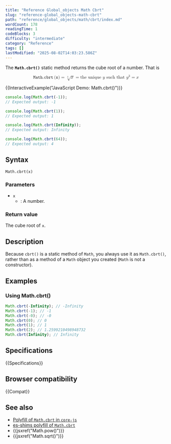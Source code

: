 ```yaml
---
title: "Reference Global_objects Math Cbrt"
slug: "reference-global_objects-math-cbrt"
path: "reference/global_objects/math/cbrt/index.md"
wordCount: 178
readingTime: 1
codeBlocks: 3
difficulty: "intermediate"
category: "Reference"
tags: []
lastModified: "2025-08-02T14:03:23.586Z"
---
```



The **`Math.cbrt()`** static method returns the cube root of a number. That is

<!-- prettier-ignore-start -->
<math display="block">
  <semantics><mrow><mrow><mo lspace="0em" rspace="0.16666666666666666em">𝙼𝚊𝚝𝚑.𝚌𝚋𝚛𝚝</mo><mo stretchy="false">(</mo><mi>𝚡</mi><mo stretchy="false">)</mo></mrow><mo>=</mo><mroot><mi>x</mi><mn>3</mn></mroot><mo>=</mo><mtext>the unique&nbsp;</mtext><mi>y</mi><mtext>&nbsp;such that&nbsp;</mtext><msup><mi>y</mi><mn>3</mn></msup><mo>=</mo><mi>x</mi></mrow><annotation encoding="TeX">\mathtt{\operatorname{Math.cbrt}(x)} = \sqrt[3]{x} = \text{the unique } y \text{ such that } y^3 = x</annotation></semantics>
</math>
<!-- prettier-ignore-end -->

{{InteractiveExample("JavaScript Demo: Math.cbrt()")}}

```js interactive-example
console.log(Math.cbrt(-1));
// Expected output: -1

console.log(Math.cbrt(1));
// Expected output: 1

console.log(Math.cbrt(Infinity));
// Expected output: Infinity

console.log(Math.cbrt(64));
// Expected output: 4
```

## Syntax

```js-nolint
Math.cbrt(x)
```

### Parameters

- `x`
  - : A number.

### Return value

The cube root of `x`.

## Description

Because `cbrt()` is a static method of `Math`, you always use it as `Math.cbrt()`, rather than as a method of a `Math` object you created (`Math` is not a constructor).

## Examples

### Using Math.cbrt()

```js
Math.cbrt(-Infinity); // -Infinity
Math.cbrt(-1); // -1
Math.cbrt(-0); // -0
Math.cbrt(0); // 0
Math.cbrt(1); // 1
Math.cbrt(2); // 1.2599210498948732
Math.cbrt(Infinity); // Infinity
```

## Specifications

{{Specifications}}

## Browser compatibility

{{Compat}}

## See also

- [Polyfill of `Math.cbrt` in `core-js`](https://github.com/zloirock/core-js#ecmascript-math)
- [es-shims polyfill of `Math.cbrt`](https://www.npmjs.com/package/math.cbrt)
- {{jsxref("Math.pow()")}}
- {{jsxref("Math.sqrt()")}}
